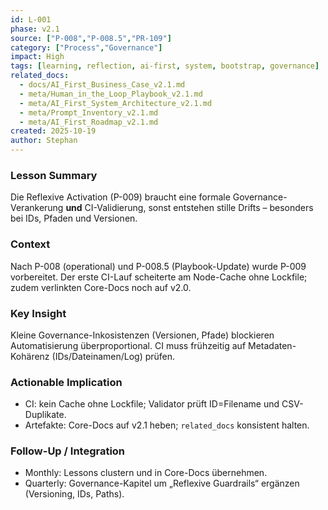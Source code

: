 ```yaml
---
id: L-001
phase: v2.1
source: ["P-008","P-008.5","PR-109"]
category: ["Process","Governance"]
impact: High
tags: [learning, reflection, ai-first, system, bootstrap, governance]
related_docs:
  - docs/AI_First_Business_Case_v2.1.md
  - meta/Human_in_the_Loop_Playbook_v2.1.md
  - meta/AI_First_System_Architecture_v2.1.md
  - meta/Prompt_Inventory_v2.1.md
  - meta/AI_First_Roadmap_v2.1.md
created: 2025-10-19
author: Stephan
---
```


### Lesson Summary
Die Reflexive Activation (P-009) braucht eine formale Governance-Verankerung **und** CI-Validierung, sonst entstehen stille Drifts – besonders bei IDs, Pfaden und Versionen.

### Context
Nach P-008 (operational) und P-008.5 (Playbook-Update) wurde P-009 vorbereitet. Der erste CI-Lauf scheiterte am Node-Cache ohne Lockfile; zudem verlinkten Core-Docs noch auf v2.0.

### Key Insight
Kleine Governance-Inkosistenzen (Versionen, Pfade) blockieren Automatisierung überproportional. CI muss frühzeitig auf Metadaten-Kohärenz (IDs/Dateinamen/Log) prüfen.

### Actionable Implication
- CI: kein Cache ohne Lockfile; Validator prüft ID=Filename und CSV-Duplikate.  
- Artefakte: Core-Docs auf v2.1 heben; `related_docs` konsistent halten.

### Follow-Up / Integration
- Monthly: Lessons clustern und in Core-Docs übernehmen.  
- Quarterly: Governance-Kapitel um „Reflexive Guardrails“ ergänzen (Versioning, IDs, Paths).
